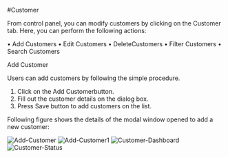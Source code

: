 #Customer

From control panel, you can modify customers by clicking on the Customer tab. Here, you can perform the following actions:

•	Add Customers
•	Edit Customers
•	DeleteCustomers
•	Filter Customers
•	Search Customers

Add Customer

Users can add customers by following the simple procedure.

1.	Click on the Add Customerbutton.
2.	Fill out the customer details on the dialog box.
3.	Press Save button to add customers on the list. 

Following figure shows the details of the modal window opened to add a new customer:

<img src="https://raw.githubusercontent.com/digipigeon/connexcs-user-docs/master/img/customer/add-customer.png" alt="Add-Customer"/>



<img src="https://raw.githubusercontent.com/digipigeon/connexcs-user-docs/master/img/customer/add-Customer1.png" alt="Add-Customer1"/>
<img src="https://raw.githubusercontent.com/digipigeon/connexcs-user-docs/master/img/customer/customer-dashboard.png" alt="Customer-Dashboard"/>
<img src="https://raw.githubusercontent.com/digipigeon/connexcs-user-docs/master/img/customer/customer-status.png" alt="Customer-Status"/>
